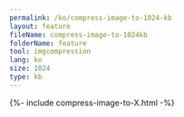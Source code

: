 ```yaml
---
permalink: /ko/compress-image-to-1024-kb
layout: feature
fileName: compress-image-to-1024kb
folderName: feature
tool: imgcompression
lang: ko
size: 1024
type: kb
---
```


{%- include compress-image-to-X.html -%}
